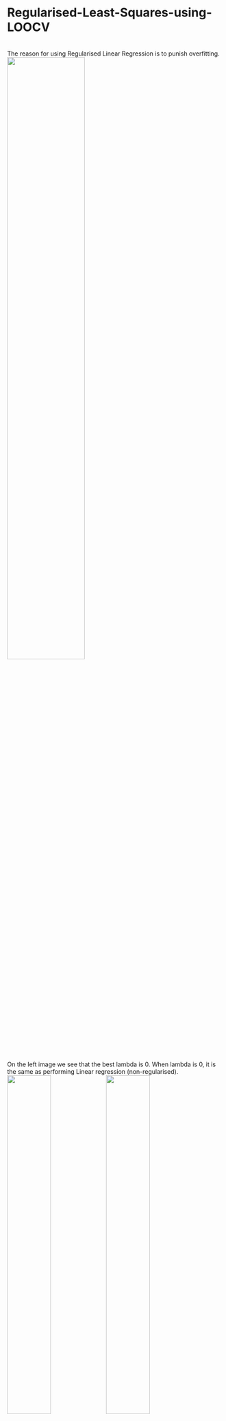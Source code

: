 # Regularised-Least-Squares-using-LOOCV
</br>
The reason for using Regularised Linear Regression is to punish overfitting. 
</br>
<img src="https://cloud.githubusercontent.com/assets/16852003/20930056/75a20946-bbcc-11e6-9ff1-2a9440c66c67.png" width="60%"></img>
</br>
On the left image we see that the best lambda is 0. When lambda is 0, it is the same as performing Linear regression (non-regularised).
</br>
<img src="https://cloud.githubusercontent.com/assets/16852003/20928079/739145a2-bbc4-11e6-803e-1e9abaefa288.png" width="45%"></img> <img src="https://cloud.githubusercontent.com/assets/16852003/20928082/73b1e4f6-bbc4-11e6-8e3b-bb7cd73e8d87.png" width="45%"></img> 
</br>
Two leftmost images show the various LOOCV loss for varying lambda. The right image shows the fitted fourth degree polynomial with three different lambda values (0.0001....) being the best.
</br>
<img src="https://cloud.githubusercontent.com/assets/16852003/20928080/73a4c744-bbc4-11e6-8b17-a3f431f8993b.png" width="30%"></img> <img src="https://cloud.githubusercontent.com/assets/16852003/20928081/73b17c50-bbc4-11e6-9289-4103762241d7.png" width="30%"></img> <img src="https://cloud.githubusercontent.com/assets/16852003/20928083/73b26462-bbc4-11e6-8a3c-ea6215cbb9f5.png" width="30%"></img> 

References: A First Couse in Machine Learning - Rogers, Girolami
